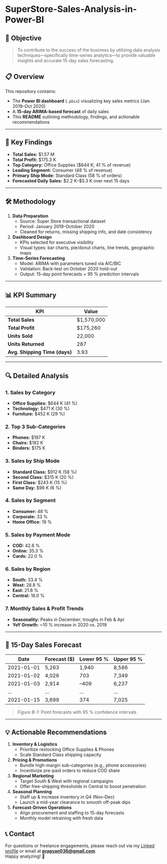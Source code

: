 # SuperStore-Sales-Analysis-in-Power-BI

## 🎯 Objective
> To contribute to the success of the business by utilizing data analysis techniques—specifically time-series analytics—to provide valuable insights and accurate 15-day sales forecasting.

## 📋 Overview
This repository contains:
- The **Power BI dashboard** (`.pbix`) visualizing key sales metrics (Jan 2019–Oct 2020)  
- A **15-day ARIMA-based forecast** of daily sales  
- This **README** outlining methodology, findings, and actionable recommendations

---

## 🚀 Key Findings
- **Total Sales:** \$1.57 M  
- **Total Profit:** \$175.3 K  
- **Top Category:** Office Supplies (\$644 K; 41 % of revenue)  
- **Leading Segment:** Consumer (48 % of revenue)  
- **Primary Ship Mode:** Standard Class (58 % of orders)  
- **Forecasted Daily Sales:** \$2.2 K–\$5.3 K over next 15 days  

---

## 🛠 Methodology
1. **Data Preparation**  
   - Source: Super Store transactional dataset  
   - Period: January 2019–October 2020  
   - Cleaned for returns, missing shipping info, and date consistency  
2. **Dashboard Design**  
   - KPIs selected for executive visibility  
   - Visual types: bar charts, pie/donut charts, line trends, geographic maps  
3. **Time-Series Forecasting**  
   - Model: ARIMA with parameters tuned via AIC/BIC  
   - Validation: Back-test on October 2020 hold-out  
   - Output: 15-day point forecasts + 95 % prediction intervals  

---

## 📊 KPI Summary  
| KPI                         | Value         |
|-----------------------------|---------------|
| **Total Sales**             | \$1,570,000   |
| **Total Profit**            | \$175,260     |
| **Units Sold**              | 22,000        |
| **Units Returned**          | 287           |
| **Avg. Shipping Time (days)** | 3.93        |

---

## 🔍 Detailed Analysis

### 1. Sales by Category   
- **Office Supplies:** \$644 K (41 %)  
- **Technology:** \$471 K (30 %)  
- **Furniture:** \$452 K (29 %)

### 2. Top 3 Sub-Categories   
- **Phones:** \$197 K  
- **Chairs:** \$182 K  
- **Binders:** \$175 K

### 3. Sales by Ship Mode  
- **Standard Class:** \$912 K (58 %)  
- **Second Class:** \$315 K (20 %)  
- **First Class:** \$243 K (15 %)  
- **Same Day:** \$96 K (6 %)

### 4. Sales by Segment   
- **Consumer:** 48 %  
- **Corporate:** 33 %  
- **Home Office:** 19 %

### 5. Sales by Payment Mode  
- **COD:** 42.6 %  
- **Online:** 35.3 %  
- **Cards:** 22.0 %

### 6. Sales by Region  
- **South:** 33.4 %  
- **West:** 28.8 %  
- **East:** 21.8 %  
- **Central:** 16.0 %

### 7. Monthly Sales & Profit Trends  
- **Seasonality:** Peaks in December; troughs in Feb & Apr  
- **YoY Growth:** ~10 % increase in 2020 vs. 2019  

---

## 🔮 15-Day Sales Forecast

| Date       | Forecast ($) | Lower 95 % | Upper 95 % |
|------------|--------------|------------|------------|
| 2021-01-01 | 5,263        | 1,940      | 8,586      |
| 2021-01-02 | 4,026        |   703      | 7,349      |
| 2021-01-03 | 2,914        |  –409      | 6,237      |
| …          | …            | …          | …          |
| 2021-01-15 | 3,699        |   374      | 7,025      |

> *Figure B-1:* Point forecasts with 95 % confidence intervals

---

## 💡 Actionable Recommendations
1. **Inventory & Logistics**  
   - Prioritize restocking Office Supplies & Phones  
   - Scale Standard Class shipping capacity  
2. **Pricing & Promotions**  
   - Bundle high-margin sub-categories (e.g., phone accessories)  
   - Incentivize pre-paid orders to reduce COD share  
3. **Regional Marketing**  
   - Target South & West with regional campaigns  
   - Offer free-shipping thresholds in Central to boost penetration  
4. **Seasonal Planning**  
   - Staff up & increase inventory in Q4 (Nov–Dec)  
   - Launch a mid-year clearance to smooth off-peak dips  
5. **Forecast-Driven Operations**  
   - Align procurement and staffing to 15-day forecasts  
   - Monthly model retraining with fresh data


## 📞 Contact
For questions or freelance engagements, please reach out via my [Linked profile](https://www.linkedin.com/in/pragyan-dhakal-b3a952319/) or email at **pragyan036@gmail.com**.  
Happy analyzing! 🚀  
